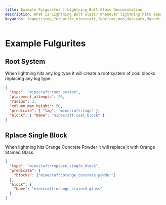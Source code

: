 ```yaml
---
title: Example Fulgurites | Lightning Bolt Glass Documentation
description: What is Lightning Bolt Glass? Whenever lightning hits sand it turns into glass.
keywords: legopitstop,fulgurite,minecraft,fabricmc,mod,datapack,datadriven,customizable
---
```


# Example Fulgurites

## Root System

When lightning hits any log type it will create a root system of coal blocks replacing any log type.

```json
{
  "type": "minecraft:root_system",
  "placement_attempts": 20,
  "radius": 3,
  "column_max_height": 50,
  "predicate": { "tag": "minecraft:logs" },
  "block": { "Name": "minecraft:coal_block" }
}
```

## Rplace Single Block

When lightning hits Orange Concrete Powder it will replace it with Orange Stained Glass.

```json
{
  "type": "minecraft:replace_single_block",
  "predicate": {
    "blocks": ["minecraft:orange_concrete_powder"]
  },
  "block": {
    "Name": "minecraft:orange_stained_glass"
  }
}
```
